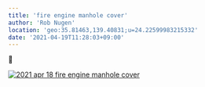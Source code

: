 ```yaml
---
title: 'fire engine manhole cover'
author: 'Rob Nugen'
location: 'geo:35.81463,139.40831;u=24.22599983215332'
date: '2021-04-19T11:28:03+09:00'
---
```


🚒

[![2021 apr 18 fire engine manhole cover](//b.robnugen.com/quests/walk-to-niigata/2021/en_route/day-04/thumbs/2021_apr_18_fire_engine_manhole_cover.jpeg)](//b.robnugen.com/quests/walk-to-niigata/2021/en_route/day-04/2021_apr_18_fire_engine_manhole_cover.jpeg)          
